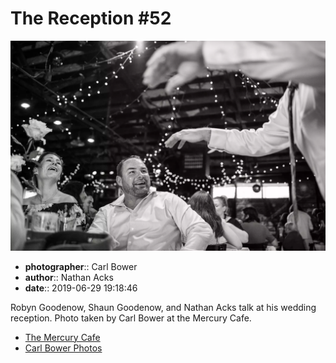 # The Reception #52

![Robyn Goodenow, Shaun Goodenow, and Nathan Acks talk](assets/2019-06-29-set-3-the-reception-52.webp)

* **photographer**:: Carl Bower  
* **author**:: Nathan Acks  
* **date**:: 2019-06-29 19:18:46

Robyn Goodenow, Shaun Goodenow, and Nathan Acks talk at his wedding reception. Photo taken by Carl Bower at the Mercury Cafe.

* [The Mercury Cafe](http://mercurycafe.com)
* [Carl Bower Photos](https://carlbowerphotos.com)
